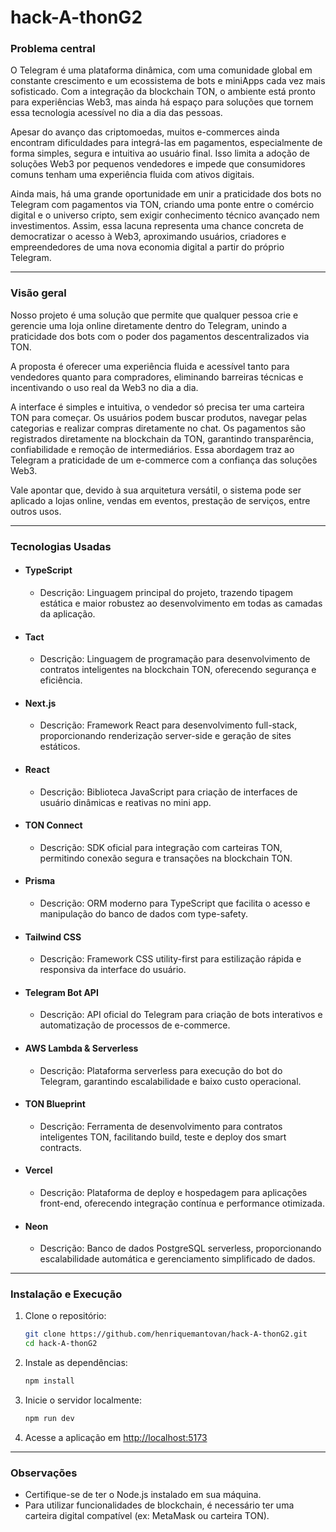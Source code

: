 # hack-A-thonG2

### Problema central

O Telegram é uma plataforma dinâmica, com uma comunidade global em constante crescimento e um ecossistema de bots e miniApps cada vez mais sofisticado. Com a integração da blockchain TON, o ambiente está pronto para experiências Web3, mas ainda há espaço para soluções que tornem essa tecnologia acessível no dia a dia das pessoas.

Apesar do avanço das criptomoedas, muitos e-commerces ainda encontram dificuldades para integrá-las em pagamentos, especialmente de forma simples, segura e intuitiva ao usuário final. Isso limita a adoção de soluções Web3 por pequenos vendedores e impede que consumidores comuns tenham uma experiência fluida com ativos digitais.

Ainda mais, há uma grande oportunidade em unir a praticidade dos bots no Telegram com pagamentos via TON, criando uma ponte entre o comércio digital e o universo cripto, sem exigir conhecimento técnico avançado nem investimentos. Assim, essa lacuna representa uma chance concreta de democratizar o acesso à Web3, aproximando usuários, criadores e empreendedores de uma nova economia digital a partir do próprio Telegram.

---

### Visão geral

Nosso projeto é uma solução que permite que qualquer pessoa crie e gerencie uma loja online diretamente dentro do Telegram, unindo a praticidade dos bots com o poder dos pagamentos descentralizados via TON.

A proposta é oferecer uma experiência fluida e acessível tanto para vendedores quanto para compradores, eliminando barreiras técnicas e incentivando o uso real da Web3 no dia a dia.

A interface é simples e intuitiva, o vendedor só precisa ter uma carteira TON para começar. Os usuários podem buscar produtos, navegar pelas categorias e realizar compras diretamente no chat. Os pagamentos são registrados diretamente na blockchain da TON, garantindo transparência, confiabilidade e remoção de intermediários. Essa abordagem traz ao Telegram a praticidade de um e-commerce com a confiança das soluções Web3.

Vale apontar que, devido à sua arquitetura versátil, o sistema pode ser aplicado a lojas online, vendas em eventos, prestação de serviços, entre outros usos.

---

### Tecnologias Usadas

- #### TypeScript
   - Descrição: Linguagem principal do projeto, trazendo tipagem estática e maior robustez ao desenvolvimento em todas as camadas da aplicação.

- #### Tact
   - Descrição: Linguagem de programação para desenvolvimento de contratos inteligentes na blockchain TON, oferecendo segurança e eficiência.

- #### Next.js
   - Descrição: Framework React para desenvolvimento full-stack, proporcionando renderização server-side e geração de sites estáticos.

- #### React
   - Descrição: Biblioteca JavaScript para criação de interfaces de usuário dinâmicas e reativas no mini app.

- #### TON Connect
   - Descrição: SDK oficial para integração com carteiras TON, permitindo conexão segura e transações na blockchain TON.

- #### Prisma
   - Descrição: ORM moderno para TypeScript que facilita o acesso e manipulação do banco de dados com type-safety.

- #### Tailwind CSS
   - Descrição: Framework CSS utility-first para estilização rápida e responsiva da interface do usuário.

- #### Telegram Bot API
   - Descrição: API oficial do Telegram para criação de bots interativos e automatização de processos de e-commerce.

- #### AWS Lambda & Serverless
   - Descrição: Plataforma serverless para execução do bot do Telegram, garantindo escalabilidade e baixo custo operacional.

- #### TON Blueprint
   - Descrição: Ferramenta de desenvolvimento para contratos inteligentes TON, facilitando build, teste e deploy dos smart contracts.

- #### Vercel
   - Descrição: Plataforma de deploy e hospedagem para aplicações front-end, oferecendo integração contínua e performance otimizada.

- #### Neon
   - Descrição: Banco de dados PostgreSQL serverless, proporcionando escalabilidade automática e gerenciamento simplificado de dados.

---

### Instalação e Execução

1. Clone o repositório:
   ```bash
   git clone https://github.com/henriquemantovan/hack-A-thonG2.git
   cd hack-A-thonG2
   ```
2. Instale as dependências:
   ```bash
   npm install
   ```
3. Inicie o servidor localmente:
   ```bash
   npm run dev
   ```
4. Acesse a aplicação em [http://localhost:5173](http://localhost:5173)

---

### Observações
- Certifique-se de ter o Node.js instalado em sua máquina.
- Para utilizar funcionalidades de blockchain, é necessário ter uma carteira digital compatível (ex: MetaMask ou carteira TON).
